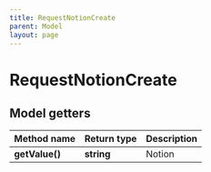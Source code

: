 ```yaml
---
title: RequestNotionCreate
parent: Model
layout: page
---
```


# RequestNotionCreate

## Model getters

Method name | Return type | Description
------------ | ------------- | -------------
**getValue()** | **string** | Notion

